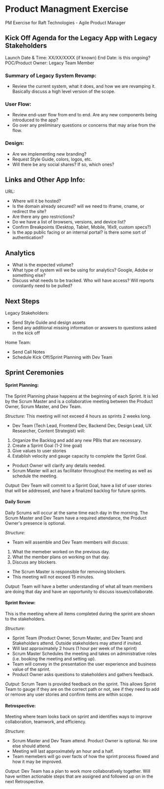 # Product Managment Exercise
PM Exercise for Raft Technologies - Agile Product Manager

## Kick Off Agenda for the Legacy App with Legacy Stakeholders
Launch Date & Time: XX/XX/XXXX (if known)
End Date: is this ongoing?
POC/Product Owner: Legacy Team Member

### Summary of Legacy System Revamp: 
* Review the current system, what it does, and how we are revamping it. Basically discuss a high level version of the scope.

### User Flow:
* Review end-user flow from end to end. Are any new components being introduced to the app?
* Go over any preliminary questions or concerns that may arise from the flow.

### Design:
* Are we implementing new branding?
* Request Style Guide, colors, logos, etc. 
* Will there be any social shares? If so, which ones?

## Links and Other App Info:
URL: 
* Where will it be hosted? 
* Is the domain already secured? will we need to iframe, cname, or redirect the site?
* Are there any geo restrictions?
* Do we have a list of browsers, versions, and device list?
* Confirm Breakpoints (Desktop, Tablet, Mobile, 16x9, custom specs?)
* Is the app public facing or an internal portal? is there some sort of authentication?

## Analytics
* What is the expected volume?
* What type of system will we be using for analytics? Google, Adobe or something else?
* Discuss what needs to be tracked. Who will have access? Will reports constantly need to be pulled?

## Next Steps
Legacy Stakeholders:
* Send Style Guide and design assets
* Send any additional missing information or answers to questions asked in the kick off

Home Team:
* Send Call Notes
* Schedule Kick Off/Sprint Planning with Dev Team

## Sprint Ceremonies

#### Sprint Planning:
The Sprint Planning phase happens at the beginning of each Sprint. It is led by the Scrum Master and is a collaborative meeting between the Product Owner, Scrum Master, and Dev Team. 

*Structure:* 
This meeting will not exceed 4 hours as sprints 2 weeks long.
* Dev Team (Tech Lead, Frontend Dev, Backend Dev, Design Lead, UX Researcher, Content Strategist) will:
1. Organize the Backlog and add any new PBIs that are necessary.
2. Create a Sprint Goal (1-2 line goal)
3. Give values to user stories
4. Establish velocity and gauge capacity to complete the Sprint Goal.
* Product Owner will clarify any details needed.
* Scrum Master will act as facilitator throughout the meeting as well as schedule the meeting.

*Output:* 
Dev Team will commit to a Sprint Goal, have a list of user stories that will be addressed, and have a finalized backlog for future sprints.

#### Daily Scrum
Daily Scrums will occur at the same time each day in the morning. The Scrum Master and Dev Team have a required attendance, the Product Owner's presence is optional.

*Structure:* 
* Team will assemble and Dev Team members will discuss:
1. What the memeber worked on the previous day.
2. What the member plans on working on that day.
3. Discuss any blockers.
* The Scrum Master is responsible for removing blockers.
* This meeting will not exceed 15 minutes.

*Output:*
Team will have a better understanding of what all team members are doing that day and have an opportunity to discuss issues/collaborate.

#### Sprint Review:
This is the meeting where all items completed during the sprint are shown to the stakeholders. 

*Structure:* 
* Sprint Team (Product Owner, Scrum Master, and Dev Team) and Stakeholders attend. Outside stakeholders may attend if invited.
* Will last approximately 2 hours (1 hour per week of the sprint)
* Scrum Master Schedules the meeting and takes on administrative roles (i.e. booking the meeting and setting up).
* Team will convey in the presentation the user experience and business value of the sprint. 
* Product Owner asks questions to stakeholders and gathers feedback.

*Output:* 
Scrum Team is provided feedback on the sprint. This allows Sprint Team to gauge if they are on the correct path or not, see if they need to add or remove any user stories and confirm items are within scope.

#### Retrospective:
Meeting where team looks back on sprint and identifies ways to improve collaboration, teamwork, and efficiency.

*Structure:* 
* Scrum Master and Dev Team attend. Product Owner is optional. No one else should attend.
* Meeting will last approximately an hour and a half. 
* Team memebers will go over facts of how the sprint process flowed and how it may be improved.

*Output:* 
Dev Team has a plan to work more collaboratively together. Will have written actionable steps that are assigned and followed up on in the next Retrospective.
